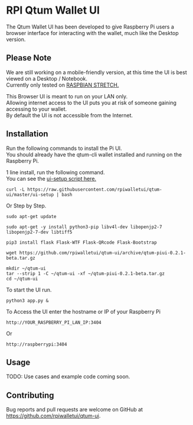 # RPI Qtum Wallet UI

The Qtum Wallet UI has been developed to give Raspberry Pi users a browser interface for interacting with the wallet, much like the Desktop version.  

## Please Note  
We are still working on a mobile-friendly version, at this time the UI is best viewed on a Desktop / Notebook.  
Currently only tested on [RASPBIAN STRETCH.](https://www.raspberrypi.org/downloads/raspbian/)

This Browser UI is meant to run on your LAN only.  
Allowing internet access to the UI puts you at risk of someone gaining accessing to your wallet.  
By default the UI is not accessible from the Internet.  

## Installation  
Run the following commands to install the Pi UI.  
You should already have the qtum-cli wallet installed and running on the Raspberry Pi.   

1 line install, run the following command.  
You can see the [ui-setup script here.](https://github.com/rpiwalletui/qtum-ui/blob/master/ui-setup)  
```
curl -L https://raw.githubusercontent.com/rpiwalletui/qtum-ui/master/ui-setup | bash
```
Or Step by Step.
```
sudo apt-get update
```
```
sudo apt-get -y install python3-pip libv4l-dev libopenjp2-7 libopenjp2-7-dev libtiff5
```
```
pip3 install flask Flask-WTF Flask-QRcode Flask-Bootstrap
```
```
wget https://github.com/rpiwalletui/qtum-ui/archive/qtum-piui-0.2.1-beta.tar.gz
```
```
mkdir ~/qtum-ui  
tar --strip 1 -C ~/qtum-ui -xf ~/qtum-piui-0.2.1-beta.tar.gz  
cd ~/qtum-ui
```
To start the UI run.  
```
python3 app.py &
```  
To Access the UI enter the hostname or IP of your Raspberry Pi  
```
http://YOUR_RASPBERRY_PI_LAN_IP:3404
```
Or
````
http://raspberrypi:3404
````

## Usage

TODO: Use cases and example code coming soon.  

## Contributing

Bug reports and pull requests are welcome on GitHub at https://github.com/rpiwalletui/qtum-ui.  
